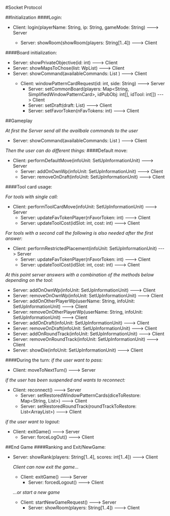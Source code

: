 ﻿#Socket Protocol

##Initialization
####Login:
* Client: login(playerName: String, ip: String, gameMode: String) ---> Server

  * Server: showRoom(showRoom(players: String[1..4]) ---> Client
  
####Board initialization:
* Server: showPrivateObjective(id: int) ---> Client
* Server: showMapsToChose(list: WpList<SimplifiedWindowPatternCard>) ---> Client
* Server: showCommand(availableCommands: List<Commands> ) ---> Client
  * Client: windowPatternCardRequest(id: int, side: String) ---> Server
    * Server: setCommonBoard(players: Map<String, SimplifiedWindowPatternCard>, idPubObj: int[], idTool: int[]) ---> Client
    * Server: setDraft(draft: List<SetUpInformationUnit>) ---> Client
    * Server: setFavorToken(nFavTokens: int) ---> Client

##Gameplay

_At first the Server send all the availbale commands to the user_
* Server: showCommand(availableCommands: List<Commands> ) ---> Client

_Then the user can do different things:_
####Default move:
* Client: performDefaultMove(infoUnit: SetUpInformationUnit) ---> Server
	* Server: addOnOwnWp(infoUnit: SetUpInformationUnit) ---> Client
	* Server: removeOnDraft(infoUnit: SetUpInformationUnit) ---> Client

####Tool card usage:

_For tools with single call:_
* Client: performToolCardMove(infoUnit: SetUpInformationUnit) ---> Server
	* Server: updateFavTokenPlayer(nFavorToken: int) ---> Client
	* Server: updateToolCost(idSlot: int, cost: int) ---> Client
	
_For tools with a second call the following is also needed after the first answer:_
* Client: performRestrictedPlacement(infoUnit: SetUpInformationUnit) ---> Server
	* Server: updateFavTokenPlayer(nFavorToken: int) ---> Client
	* Server: updateToolCost(idSlot: int, cost: int) ---> Client
	
_At this point server answers with a combination of the methods below depending on the tool:_

   * Server: addOnOwnWp(infoUnit: SetUpInformationUnit) ---> Client
   * Server: removeOnOwnWp(infoUnit: SetUpInformationUnit) ---> Client
   * Server: addOnOtherPlayerWp(userName: String, infoUnit: SetUpInformationUnit)  ---> Client
   * Server: removeOnOtherPlayerWp(userName: String, infoUnit: SetUpInformationUnit) ---> Client
   * Server: addOnDraft(infoUnit: SetUpInformationUnit) ---> Client
   * Server: removeOnDraft(infoUnit: SetUpInformationUnit) ---> Client
   * Server: addOnRoundTrack(infoUnit: SetUpInformationUnit) ---> Client
   * Server: removeOnRoundTrack(infoUnit: SetUpInformationUnit) ---> Client
   * Server: showDie(infoUnit: SetUpInformationUnit) ---> Client

####During the turn:
_if the user want to pass:_
* Client: moveToNextTurn() ---> Server

_if the user has been suspended and wants to reconnect:_
* Client: reconnect() ---> Server
	* Server: setRestoredWindowPatternCards(diceToRestore: Map<String, List<SetUpInformationUnit>>) ---> Client
	* Server: setRestoredRoundTrack(roundTrackToRestore: List<ArrayList<SetUpInformationUnit>>) ---> Client

_if the user want to logout:_
* Client: exitGame() ---> Server
	* Server: forceLogOut() ---> Client
	

  
##End Game
####Ranking and Exit/NewGame:
* Server: showRank(players: String[1..4], scores: int[1..4]) ---> Client

  _Client can now exit the game..._

  * Client: exitGame() ---> Server
	* Server: forcedLogout() ---> Client

  _...or start a new game_

  * Client: startNewGameRequest() ---> Server
    * Server: showRoom(players: String[1..4]) ---> Client
